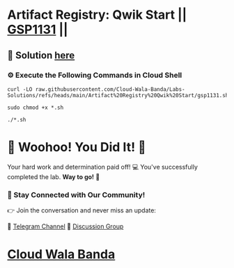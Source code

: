 # Artifact Registry: Qwik Start || [GSP1131](https://www.cloudskillsboost.google/focuses/110513?parent=catalog) ||

## 🔑 Solution [here](https://youtu.be/7mPrIZgD0xo)

### ⚙️ Execute the Following Commands in Cloud Shell

```
curl -LO raw.githubusercontent.com/Cloud-Wala-Banda/Labs-Solutions/refs/heads/main/Artifact%20Registry%20Qwik%20Start/gsp1131.sh

sudo chmod +x *.sh

./*.sh
```

# 🎉 Woohoo! You Did It! 🎉

Your hard work and determination paid off! 💻
You've successfully completed the lab. **Way to go!** 🚀

### 💬 Stay Connected with Our Community!

👉 Join the conversation and never miss an update:

📢 [Telegram Channel](https://t.me/cloudwalabanda)
👥 [Discussion Group](https://t.me/cloudwalabandachats)

# [Cloud Wala Banda](https://www.youtube.com/@cloudwalabanda)
